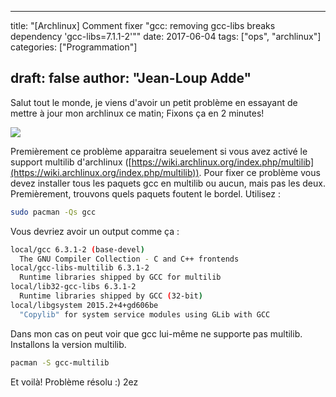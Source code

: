 
---
title: "[Archlinux] Comment fixer \"gcc: removing gcc-libs breaks dependency 'gcc-libs=7.1.1-2'\""
date: 2017-06-04
tags: ["ops", "archlinux"]
categories: ["Programmation"]

draft: false
author: "Jean-Loup Adde"
---

Salut tout le monde, je viens d'avoir un petit problème en essayant de mettre à jour mon archlinux ce matin; Fixons ça en 2 minutes!

![](/post_preview/20170604_144529_archlinux-logo-1159446C2C-seeklogo.com.png)


Premièrement ce problème apparaitra seuelement si vous avez activé le support multilib d'archlinux ([https://wiki.archlinux.org/index.php/multilib](https://wiki.archlinux.org/index.php/multilib)). Pour fixer ce problème vous devez installer tous les paquets gcc en multilib ou aucun, mais pas les deux. Premièrement, trouvons quels paquets foutent le bordel. Utilisez :

```bash
sudo pacman -Qs gcc
```

Vous devriez avoir un output comme ça :

```bash
local/gcc 6.3.1-2 (base-devel)
  The GNU Compiler Collection - C and C++ frontends
local/gcc-libs-multilib 6.3.1-2
  Runtime libraries shipped by GCC for multilib
local/lib32-gcc-libs 6.3.1-2
  Runtime libraries shipped by GCC (32-bit)
local/libgsystem 2015.2+4+gd606be
  "Copylib" for system service modules using GLib with GCC
```

Dans mon cas on peut voir que gcc lui-même ne supporte pas multilib. Installons la version multilib.

```bash
pacman -S gcc-multilib
```

Et voilà! Problème résolu :) 2ez
